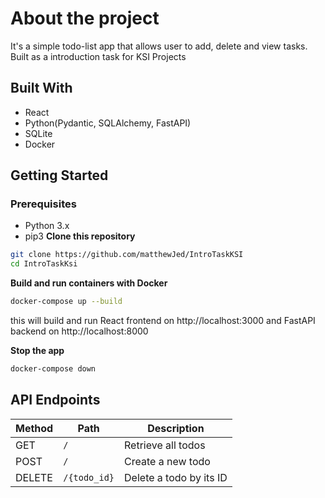 # About the project
It's a simple todo-list app that allows user to add, delete and view tasks.
Built as a introduction task for KSI Projects

## Built With
- React
- Python(Pydantic, SQLAlchemy, FastAPI)
- SQLite
- Docker

## Getting Started
### Prerequisites
- Python 3.x
- pip3
**Clone this repository**
```bash
git clone https://github.com/matthewJed/IntroTaskKSI
cd IntroTaskKsi
```

**Build and run containers with Docker**
```bash 
docker-compose up --build
```
this will build and run React frontend on http://localhost:3000
and FastAPI backend on http://localhost:8000

**Stop the app**
```bash
docker-compose down
```


## API Endpoints

| Method | Path           | Description               |
| ------ | -------------- | ------------------------- |
| GET    | `/`            | Retrieve all todos        |
| POST   | `/`            | Create a new todo         |
| DELETE | `/{todo_id}`   | Delete a todo by its ID   |
